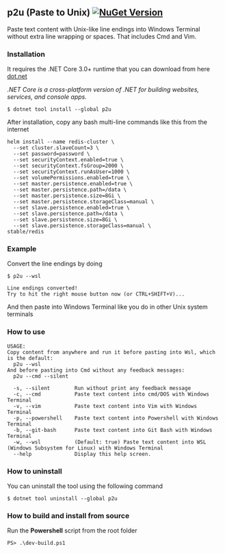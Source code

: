 ## p2u (Paste to Unix) [![NuGet Version](https://img.shields.io/nuget/v/p2u.svg)](https://www.nuget.org/packages/p2u)

Paste text content with Unix-like line endings into Windows Terminal without extra line wrapping or spaces. That includes Cmd and Vim.

### Installation

It requires the .NET Core 3.0+ runtime that you can download from here [dot.net](https://dot.net)

*.NET Core is a cross-platform version of .NET for building websites, services, and console apps.*

```
$ dotnet tool install --global p2u
```

After installation, copy any bash multi-line commands like this from the internet

```
helm install --name redis-cluster \
  --set cluster.slaveCount=3 \
  --set password=password \
  --set securityContext.enabled=true \
  --set securityContext.fsGroup=2000 \
  --set securityContext.runAsUser=1000 \
  --set volumePermissions.enabled=true \
  --set master.persistence.enabled=true \
  --set master.persistence.path=/data \
  --set master.persistence.size=8Gi \
  --set master.persistence.storageClass=manual \
  --set slave.persistence.enabled=true \
  --set slave.persistence.path=/data \
  --set slave.persistence.size=8Gi \
  --set slave.persistence.storageClass=manual \
stable/redis
```

### Example 

Convert the line endings by doing

```
$ p2u --wsl

Line endings converted!
Try to hit the right mouse button now (or CTRL+SHIFT+V)...
```

And then paste into Windows Terminal like you do in other Unix system terminals

### How to use
```
USAGE:
Copy content from anywhere and run it before pasting into Wsl, which is the default:
  p2u --wsl
And before pasting into Cmd without any feedback messages:
  p2u --cmd --silent

  -s, --silent        Run without print any feedback message
  -c, --cmd           Paste text content into cmd/DOS with Windows Terminal
  -v, --vim           Paste text content into Vim with Windows Terminal
  -p, --powershell    Paste text content into Powershell with Windows Terminal
  -b, --git-bash      Paste text content into Git Bash with Windows Terminal
  -w, --wsl           (Default: true) Paste text content into WSL (Windows Subsystem for Linux) with Windows Terminal
  --help              Display this help screen.
```

### How to uninstall

You can uninstall the tool using the following command
```
$ dotnet tool uninstall --global p2u
```

### How to build and install from source
Run the **Powershell** script from the root folder
```
PS> .\dev-build.ps1
```